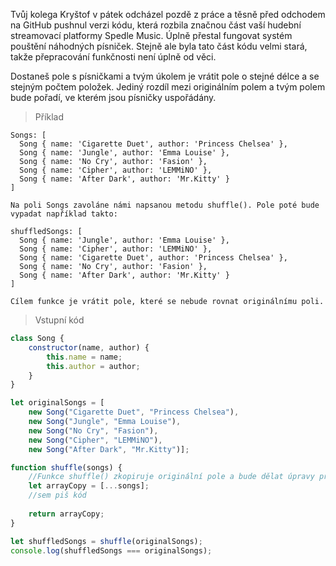 Tvůj kolega Kryštof v pátek odcházel pozdě z práce a těsně před odchodem na GitHub pushnul verzi kódu, která rozbila značnou část vaší hudební streamovací platformy Spedle Music. Úplně přestal fungovat systém pouštění náhodných písniček. Stejně ale byla tato část kódu velmi stará, takže přepracování funkčnosti není úplně od věci.

Dostaneš pole s písničkami a tvým úkolem je vrátit pole o stejné délce a se stejným počtem položek. Jediný rozdíl mezi originálním polem a tvým polem bude pořadí, ve kterém jsou písničky uspořádány.


> Příklad
````
Songs: [
  Song { name: 'Cigarette Duet', author: 'Princess Chelsea' },
  Song { name: 'Jungle', author: 'Emma Louise' },
  Song { name: 'No Cry', author: 'Fasion' },
  Song { name: 'Cipher', author: 'LEMMiNO' },
  Song { name: 'After Dark', author: 'Mr.Kitty' }
]

Na poli Songs zavoláne námi napsanou metodu shuffle(). Pole poté bude vypadat například takto:

shuffledSongs: [
  Song { name: 'Jungle', author: 'Emma Louise' },
  Song { name: 'Cipher', author: 'LEMMiNO' },
  Song { name: 'Cigarette Duet', author: 'Princess Chelsea' },
  Song { name: 'No Cry', author: 'Fasion' },
  Song { name: 'After Dark', author: 'Mr.Kitty' }
]

Cílem funkce je vrátit pole, které se nebude rovnat originálnímu poli.
````

> Vstupní kód
````js
class Song {
    constructor(name, author) {
        this.name = name;
        this.author = author;
    }
}

let originalSongs = [
    new Song("Cigarette Duet", "Princess Chelsea"),
    new Song("Jungle", "Emma Louise"),
    new Song("No Cry", "Fasion"),
    new Song("Cipher", "LEMMiNO"),
    new Song("After Dark", "Mr.Kitty")];

function shuffle(songs) {
    //Funkce shuffle() zkopiruje originální pole a bude dělat úpravy přímo v kopii.
    let arrayCopy = [...songs];
    //sem piš kód
    
    return arrayCopy;
}

let shuffledSongs = shuffle(originalSongs);
console.log(shuffledSongs === originalSongs);
````